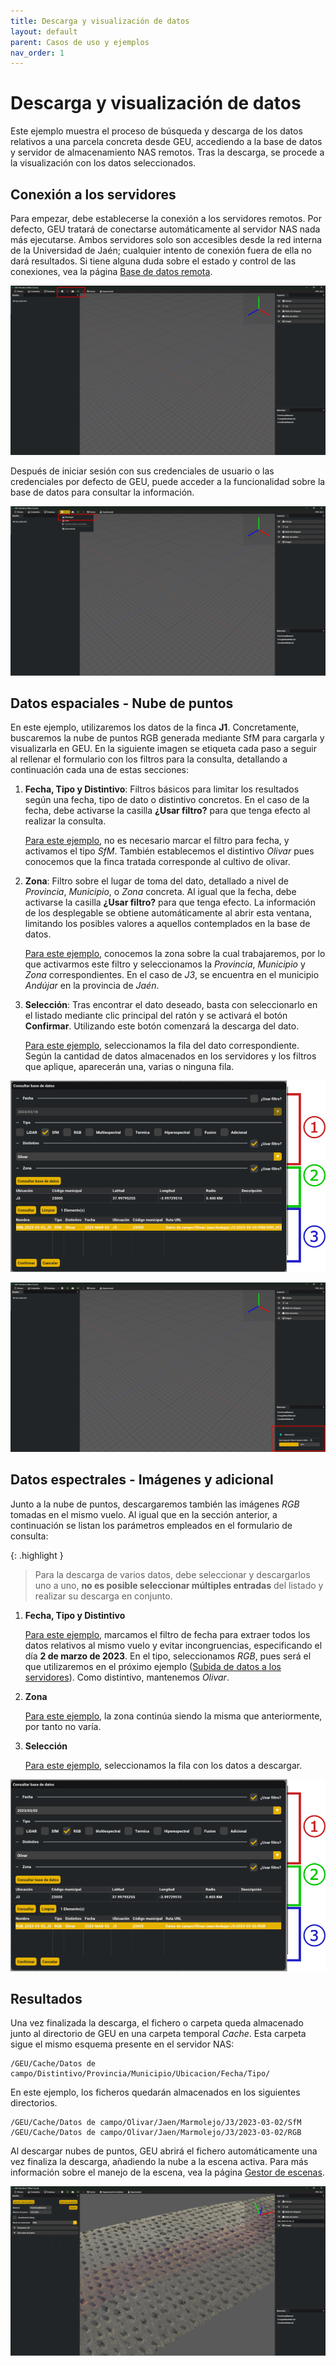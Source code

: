 ```yaml
---
title: Descarga y visualización de datos
layout: default
parent: Casos de uso y ejemplos
nav_order: 1
---
```


# Descarga y visualización de datos

Este ejemplo muestra el proceso de búsqueda y descarga de los datos relativos a una parcela concreta desde GEU, accediendo a la base de datos y servidor de almacenamiento NAS remotos. Tras la descarga, se procede a la visualización con los datos seleccionados.

## Conexión a los servidores

Para empezar, debe establecerse la conexión a los servidores remotos. Por defecto, GEU tratará de conectarse automáticamente al servidor NAS nada más ejecutarse. Ambos servidores solo son accesibles desde la red interna de la Universidad de Jaén; cualquier intento de conexión fuera de ella no dará resultados. Si tiene alguna duda sobre el estado y control de las conexiones, vea la página [Base de datos remota](/Usuario/Manual/BaseDeDatos/).

![Menús para inicio de sesión en servidores remotos](./remotes_login.png)

Después de iniciar sesión con sus credenciales de usuario o las credenciales por defecto de GEU, puede acceder a la funcionalidad sobre la base de datos para consultar la información.

![Menú de acceso a funcionalidad de la base de datos](./remotes_download.png)

## Datos espaciales - Nube de puntos

En este ejemplo, utilizaremos los datos de la finca **J1**. Concretamente, buscaremos la nube de puntos RGB generada mediante SfM para cargarla y visualizarla en GEU. En la siguiente imagen se etiqueta cada paso a seguir al rellenar el formulario con los filtros para la consulta, detallando a continuación cada una de estas secciones:

1. **Fecha, Tipo y Distintivo**: Filtros básicos para limitar los resultados según una fecha, tipo de dato o distintivo concretos. En el caso de la fecha, debe activarse la casilla **¿Usar filtro?** para que tenga efecto al realizar la consulta.

   <ins>Para este ejemplo</ins>, no es necesario marcar el filtro para fecha, y activamos el tipo *SfM*. También establecemos el distintivo *Olivar* pues conocemos que la finca tratada corresponde al cultivo de olivar.

2. **Zona**: Filtro sobre el lugar de toma del dato, detallado a nivel de *Provincia*, *Municipio*, o *Zona* concreta. Al igual que la fecha, debe activarse la casilla **¿Usar filtro?** para que tenga efecto. La información de los desplegable se obtiene automáticamente al abrir esta ventana, limitando los posibles valores a aquellos contemplados en la base de datos.
    
    <ins>Para este ejemplo</ins>, conocemos la zona sobre la cual trabajaremos, por lo que activarmos este filtro y seleccionamos la *Provincia*, *Municipio* y *Zona* correspondientes. En el caso de *J3*, se encuentra en el municipio *Andújar* en la provincia de *Jaén*.

3. **Selección**: Tras encontrar el dato deseado, basta con seleccionarlo en el listado mediante clic principal del ratón y se activará el botón **Confirmar**. Utilizando este botón comenzará la descarga del dato.

    <ins>Para este ejemplo</ins>, seleccionamos la fila del dato correspondiente. Según la cantidad de datos almacenados en los servidores y los filtros que aplique, aparecerán una, varias o ninguna fila.

![Ventana de consulta sobre la base de datos](./downloaddata_query.png)

![Descarga en progreso desde el servidor NAS](./downloaddata_download.png)

## Datos espectrales - Imágenes y adicional

Junto a la nube de puntos, descargaremos también las imágenes *RGB* tomadas en el mismo vuelo. Al igual que en la sección anterior, a continuación se listan los parámetros empleados en el formulario de consulta:

{: .highlight }
> Para la descarga de varios datos, debe seleccionar y descargarlos uno a uno, **no es posible seleccionar múltiples entradas** del listado y realizar su descarga en conjunto.


1. **Fecha, Tipo y Distintivo**
   
   <ins>Para este ejemplo</ins>, marcamos el filtro de fecha para extraer todos los datos relativos al mismo vuelo y evitar incongruencias, especificando el día **2 de marzo de 2023**. En el tipo, seleccionamos *RGB*, pues será el que utilizaremos en el próximo ejemplo ([Subida de datos a los servidores](/Usuario/Ejemplos/SubidaDeDatos/)). Como distintivo, mantenemos *Olivar*.

2. **Zona**
    
    <ins>Para este ejemplo</ins>, la zona continúa siendo la misma que anteriormente, por tanto no varía.

3. **Selección**

    <ins>Para este ejemplo</ins>, seleccionamos la fila con los datos a descargar.

![Ventana de consulta sobre la base de datos](./downloaddata_queryextra.png)

## Resultados

Una vez finalizada la descarga, el fichero o carpeta queda almacenado junto al directorio de GEU en una carpeta temporal *Cache*. Esta carpeta sigue el mismo esquema presente en el servidor NAS:
```
/GEU/Cache/Datos de campo/Distintivo/Provincia/Municipio/Ubicacion/Fecha/Tipo/
```

En este ejemplo, los ficheros quedarán almacenados en los siguientes directorios.
```
/GEU/Cache/Datos de campo/Olivar/Jaen/Marmolejo/J3/2023-03-02/SfM
/GEU/Cache/Datos de campo/Olivar/Jaen/Marmolejo/J3/2023-03-02/RGB
```

Al descargar nubes de puntos, GEU abrirá el fichero automáticamente una vez finaliza la descarga, añadiendo la nube a la escena activa. Para más información sobre el manejo de la escena, vea la página [Gestor de escenas](/Usuario/Manual/GestorDeEscenas/).

![Visualización de la nube de puntos una vez importada](./downloaddata_view.png)